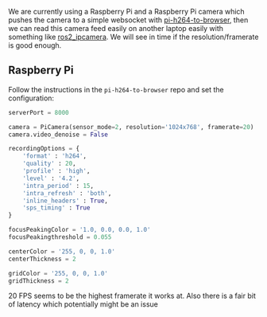 We are currently using a Raspberry Pi and a Raspberry Pi camera which pushes the camera to a simple websocket with [pi-h264-to-browser](https://github.com/dans98/pi-h264-to-browser), then we can read this camera feed easily on another laptop easily with something like [ros2_ipcamera](https://github.com/surfertas/ros2_ipcamera). We will see in time if the resolution/framerate is good enough.

## Raspberry Pi

Follow the instructions in the `pi-h264-to-browser` repo and set the configuration:

```python
serverPort = 8000

camera = PiCamera(sensor_mode=2, resolution='1024x768', framerate=20)
camera.video_denoise = False

recordingOptions = {
    'format' : 'h264', 
    'quality' : 20, 
    'profile' : 'high', 
    'level' : '4.2', 
    'intra_period' : 15, 
    'intra_refresh' : 'both', 
    'inline_headers' : True, 
    'sps_timing' : True
}

focusPeakingColor = '1.0, 0.0, 0.0, 1.0'
focusPeakingthreshold = 0.055

centerColor = '255, 0, 0, 1.0'
centerThickness = 2

gridColor = '255, 0, 0, 1.0'
gridThickness = 2
```

20 FPS seems to be the highest framerate it works at. Also there is a fair bit of latency which potentially might be an issue
